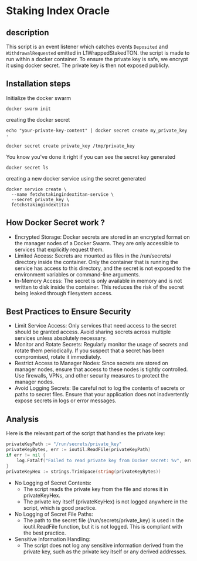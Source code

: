 # Staking Index Oracle

## description

This script is an event listener which catches events ```Deposited``` and ```WithdrawalRequested``` emitted in L1WrappedStakedTON. the script is made to run within a docker container. To ensure the private key is safe, we encrypt it using docker secret. The private key is then not exposed publicly.

## Installation steps

Initialize the docker swarm
```
docker swarm init
```

creating the docker secret 
```
echo "your-private-key-content" | docker secret create my_private_key -
```

```
docker secret create private_key /tmp/private_key
```

You know you've done it right if you can see the secret key generated
```
docker secret ls
```
creating a new docker service using the secret generated
```
docker service create \
  --name fetchstakingindextitan-service \
  --secret private_key \
  fetchstakingindextitan
```

## How Docker Secret work ?

- Encrypted Storage: Docker secrets are stored in an encrypted format on the manager nodes of a Docker Swarm. They are only accessible to services that explicitly request them.
- Limited Access: Secrets are mounted as files in the /run/secrets/ directory inside the container. Only the container that is running the service has access to this directory, and the secret is not exposed to the environment variables or command-line arguments.
- In-Memory Access: The secret is only available in memory and is not written to disk inside the container. This reduces the risk of the secret being leaked through filesystem access.

## Best Practices to Ensure Security

- Limit Service Access: Only services that need access to the secret should be granted access. Avoid sharing secrets across multiple services unless absolutely necessary.
- Monitor and Rotate Secrets: Regularly monitor the usage of secrets and rotate them periodically. If you suspect that a secret has been compromised, rotate it immediately.
- Restrict Access to Manager Nodes: Since secrets are stored on manager nodes, ensure that access to these nodes is tightly controlled. Use firewalls, VPNs, and other security measures to protect the manager nodes.
- Avoid Logging Secrets: Be careful not to log the contents of secrets or paths to secret files. Ensure that your application does not inadvertently expose secrets in logs or error messages.

## Analysis

Here is the relevant part of the script that handles the private key:
```Go
privateKeyPath := "/run/secrets/private_key"
privateKeyBytes, err := ioutil.ReadFile(privateKeyPath)
if err != nil {
    log.Fatalf("Failed to read private key from Docker secret: %v", err)
}
privateKeyHex := strings.TrimSpace(string(privateKeyBytes))
```

- No Logging of Secret Contents:
    - The script reads the private key from the file and stores it in privateKeyHex.
    - The private key itself (privateKeyHex) is not logged anywhere in the script, which is good practice.
- No Logging of Secret File Paths:
    - The path to the secret file (/run/secrets/private_key) is used in the ioutil.ReadFile function, but it is not logged. This is compliant with the best practice.
- Sensitive Information Handling:
    - The script does not log any sensitive information derived from the private key, such as the private key itself or any derived addresses.

